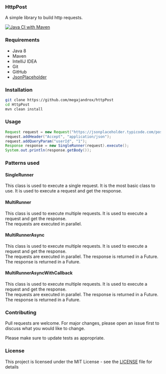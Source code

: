 ### HttpPost

A simple library to build http requests.

[![Java CI with Maven](https://github.com/megajandrox/httpPost/actions/workflows/maven.yml/badge.svg)](https://github.com/megajandrox/httpPost/actions/workflows/maven.yml)

### Requirements

* Java 8    
* Maven
* IntelliJ IDEA
* Git
* GitHub
* [JsonPlaceholder](https://jsonplaceholder.typicode.com/)

### Installation

```bash
git clone https://github.com/megajandrox/httpPost
cd HttpPost
mvn clean install
```
### Usage

```java
Request request = new Request("https://jsonplaceholder.typicode.com/posts/1");
request.addHeader("Accept", "application/json");
request.addQueryParam("userId", "1");
Response response = new SingleRunner(request).execute();
System.out.println(response.getBody());
```
### Patterns used 

#### SingleRunner

This class is used to execute a single request. It is the most basic class to use. 
It is used to execute a request and get the response.

#### MultiRunner

This class is used to execute multiple requests. It is used to execute a request and get the response.    
The requests are executed in parallel.

#### MultiRunnerAsync

This class is used to execute multiple requests. It is used to execute a request and get the response.    
The requests are executed in parallel. The response is returned in a Future.    
The response is returned in a Future.

#### MultiRunnerAsyncWithCallback

This class is used to execute multiple requests. It is used to execute a request and get the response.    
The requests are executed in parallel. The response is returned in a Future.    
The response is returned in a Future.

### Contributing
    
Pull requests are welcome. For major changes, please open an issue first to discuss what you would like to change.

Please make sure to update tests as appropriate.    
### License

This project is licensed under the MIT License - see the [LICENSE](LICENSE) file for details

